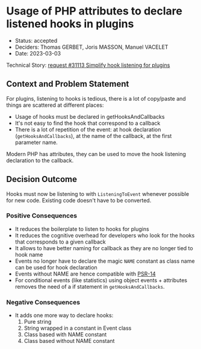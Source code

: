 # Usage of PHP attributes to declare listened hooks in plugins

* Status: accepted
* Deciders: Thomas GERBET, Joris MASSON, Manuel VACELET
* Date: 2023-03-03

Technical Story: [request #31113 Simplify hook listening for plugins](https://tuleap.net/plugins/tracker/?aid=31113)

## Context and Problem Statement

For plugins, listening to hooks is tedious, there is a lot of copy/paste and things are scattered at different places:

* Usage of hooks must be declared in getHooksAndCallbacks
* It's not easy to find the hook that correspond to a callback
* There is a lot of repetition of the event: at hook declaration (`getHooksAndCallbacks`), at the name of the callback, at the first parameter name.

Modern PHP has attributes, they can be used to move the hook listening declaration to the callback.

## Decision Outcome

Hooks must now be listening to with `ListeningToEvent` whenever possible for new code. Existing code
doesn't have to be converted.

### Positive Consequences

* It reduces the boilerplate to listen to hooks for plugins
* It reduces the cognitive overhead for developers who look for the hooks that corresponds to a given callback
* It allows to have better naming for callback as they are no longer tied to hook name
* Events no longer have to declare the magic `NAME` constant as class name can be used for hook declaration
* Events without NAME are hence compatible with [PSR-14](https://www.php-fig.org/psr/psr-14/)
* For conditional events (like statistics) using object events + attributes removes the need of a if statement in `getHooksAndCallbacks`.

### Negative Consequences

* It adds one more way to declare hooks:
  1. Pure string
  2. String wrapped in a constant in Event class
  3. Class based with NAME constant
  4. Class based without NAME constant
